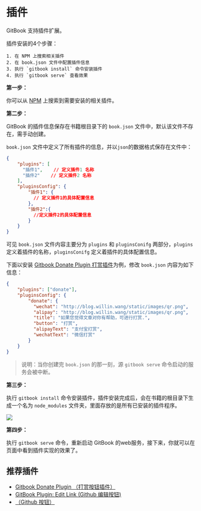 
# 插件

GitBook 支持插件扩展。

插件安装的4个步骤：

```
1. 在 NPM 上搜索相关插件
2. 在 book.json 文件中配置插件信息
3. 执行 `gitbook install` 命令安装插件
4. 执行 `gitbook serve` 查看效果
```

**第一步：**

你可以从 [NPM](https://www.npmjs.com/) 上搜索到需要安装的相关插件。


**第二步：**

GitBook 的插件信息保存在书籍根目录下的 `book.json` 文件中，默认该文件不存在，需手动创建。

`book.json` 文件中定义了所有插件的信息，并以`json`的数据格式保存在文件中：

```json
{
    "plugins": [
      "插件1",    // 定义插件1 名称
      "插件2"    // 定义插件2 名称
    ],
    "pluginsConfig": {
        "插件1": {
          // 定义插件1的具体配置信息
        },
        "插件2":{
          //定义插件2的具体配置信息
        }
    }
}
```

可见 `book.json` 文件内容主要分为 `plugins` 和 `pluginsConifg` 两部分，`plugins` 定义着插件的名称，`pluginsConifg` 定义着插件的具体配置信息。


下面以安装 [Gitbook Donate Plugin 打赏插件](https://www.npmjs.com/package/gitbook-plugin-donate)为例，修改 `book.json` 内容为如下信息：

```json
{
    "plugins": ["donate"],
    "pluginsConfig": {
        "donate": {
          "wechat": "http://blog.willin.wang/static/images/qr.png",
          "alipay": "http://blog.willin.wang/static/images/qr.png",
          "title": "如果您觉得文章对你有帮助，可进行打赏.",
          "button": "打赏",
          "alipayText": "支付宝打赏",
          "wechatText": "微信打赏"
        }
    }
}
```

> 说明：当你创建完 `book.json` 的那一刻，源 `gitbook serve` 命令启动的服务会被中断。


**第三步：**

执行 `gitbook install` 命令安装插件，插件安装完成后，会在书籍的根目录下生成一个名为 `node_modules` 文件夹，里面存放的是所有已安装的插件程序。

![](https://my-picture-storage.oss-cn-hangzhou.aliyuncs.com/Markdown/20210923004457.png)


**第四步：**

执行 `gitbook serve` 命令，重新启动 GitBook 的web服务，接下来，你就可以在页面中看到插件实现的效果了。



## 推荐插件

- [Gitbook Donate Plugin （打赏按钮插件）](https://www.npmjs.com/package/gitbook-plugin-donate)
- [GitBook Plugin: Edit Link (Github 编辑按钮)](npmjs.com/package/gitbook-plugin-edit-link)
- [（Github 按钮）]()







